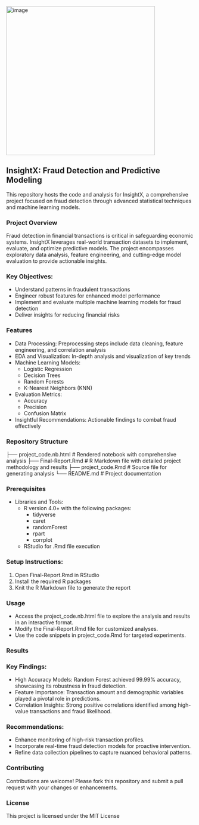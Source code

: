 <img width="399" alt="image" src="https://github.com/user-attachments/assets/0704bc89-d9ae-4009-aa15-197ac50bc084" />

## InsightX: Fraud Detection and Predictive Modeling

This repository hosts the code and analysis for InsightX, a comprehensive project focused on fraud detection through advanced statistical techniques and machine learning models.

### Project Overview

Fraud detection in financial transactions is critical in safeguarding economic systems. InsightX leverages real-world transaction datasets to implement, evaluate, and optimize predictive models. The project encompasses exploratory data analysis, feature engineering, and cutting-edge model evaluation to provide actionable insights.

### Key Objectives:

* Understand patterns in fraudulent transactions
* Engineer robust features for enhanced model performance
* Implement and evaluate multiple machine learning models for fraud detection
* Deliver insights for reducing financial risks

### Features

* Data Processing: Preprocessing steps include data cleaning, feature engineering, and correlation analysis
* EDA and Visualization: In-depth analysis and visualization of key trends
* Machine Learning Models:
    * Logistic Regression
    * Decision Trees
    * Random Forests
    * K-Nearest Neighbors (KNN)
* Evaluation Metrics:
    * Accuracy
    * Precision
    * Confusion Matrix
* Insightful Recommendations: Actionable findings to combat fraud effectively

### Repository Structure
├── project_code.nb.html    # Rendered notebook with comprehensive analysis
├── Final-Report.Rmd        # R Markdown file with detailed project methodology and results
├── project_code.Rmd        # Source file for generating analysis
└── README.md               # Project documentation

### Prerequisites

* Libraries and Tools:
    * R version 4.0+ with the following packages:
        * tidyverse
        * caret
        * randomForest
        * rpart
        * corrplot
    * RStudio for .Rmd file execution

### Setup Instructions:

1. Open Final-Report.Rmd in RStudio
2. Install the required R packages
3. Knit the R Markdown file to generate the report

### Usage

* Access the project_code.nb.html file to explore the analysis and results in an interactive format.
* Modify the Final-Report.Rmd file for customized analyses.
* Use the code snippets in project_code.Rmd for targeted experiments.

### Results

### Key Findings:

* High Accuracy Models: Random Forest achieved 99.99% accuracy, showcasing its robustness in fraud detection.
* Feature Importance: Transaction amount and demographic variables played a pivotal role in predictions.
* Correlation Insights: Strong positive correlations identified among high-value transactions and fraud likelihood.

### Recommendations:

* Enhance monitoring of high-risk transaction profiles.
* Incorporate real-time fraud detection models for proactive intervention.
* Refine data collection pipelines to capture nuanced behavioral patterns.

### Contributing

Contributions are welcome! Please fork this repository and submit a pull request with your changes or enhancements.

### License

This project is licensed under the MIT License
